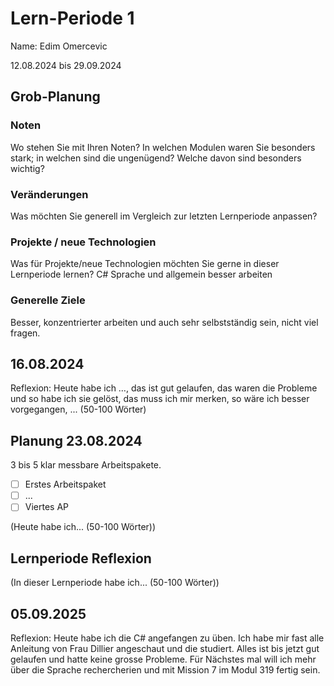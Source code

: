 # Lern-Periode 1
Name: Edim Omercevic

12.08.2024 bis 29.09.2024

## Grob-Planung
### Noten
Wo stehen Sie mit Ihren Noten? In welchen Modulen waren Sie besonders stark; in welchen sind die ungenügend? Welche davon sind besonders wichtig?

### Veränderungen
Was möchten Sie generell im Vergleich zur letzten Lernperiode anpassen?

### Projekte / neue Technologien
Was für Projekte/neue Technologien möchten Sie gerne in dieser Lernperiode lernen?
C# Sprache und allgemein besser arbeiten

### Generelle Ziele
Besser, konzentrierter arbeiten und auch sehr selbstständig sein, nicht viel fragen.

## 16.08.2024
Reflexion: Heute habe ich …, das ist gut gelaufen, das waren die Probleme und so habe ich sie gelöst, das muss ich mir merken, so wäre ich besser vorgegangen, ... (50-100 Wörter)

## Planung 23.08.2024
3 bis 5 klar messbare Arbeitspakete.

- [ ] Erstes Arbeitspaket
- [ ] ...
- [ ] Viertes AP

(Heute habe ich... (50-100 Wörter))

## Lernperiode Reflexion
(In dieser Lernperiode habe ich... (50-100 Wörter))

## 05.09.2025
Reflexion: Heute habe ich die C# angefangen zu üben. Ich habe mir fast alle Anleitung von Frau Dillier angeschaut und die studiert. Alles ist bis jetzt gut gelaufen und hatte keine grosse Probleme. Für Nächstes mal will ich mehr über die Sprache rechercherien und mit Mission 7 im Modul 319 fertig sein.  

